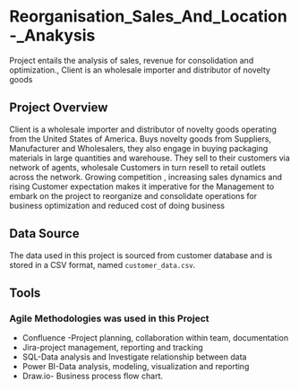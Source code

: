 # Reorganisation_Sales_And_Location-_Anakysis
Project entails the analysis of sales, revenue for consolidation and optimization., Client is an wholesale importer and distributor of novelty goods


## Project Overview
Client is a wholesale importer and distributor of novelty goods operating from the United States of America. Buys novelty goods from Suppliers, Manufacturer and Wholesalers, they also engage in buying packaging materials in large quantities and warehouse. They sell to their customers via network of agents, wholesale Customers in turn resell to retail outlets across the network. Growing competition , increasing sales dynamics and rising Customer expectation  makes it imperative for the Management to embark on the project to reorganize and consolidate operations for business optimization and reduced cost of doing business

## Data Source
The data used in this project is sourced from customer database and is stored in a CSV format, named `customer_data.csv`.

## Tools
### Agile Methodologies was used in this Project
- Confluence -Project planning, collaboration within team, documentation 
- Jira-project management, reporting and tracking
- SQL-Data analysis and Investigate relationship between data
- Power BI-Data analysis, modeling, visualization and reporting
- Draw.io- Business process flow chart.
